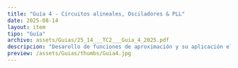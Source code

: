 ```yaml
---
title: "Guía 4 - Circuitos alineales, Osciladores & PLL"
date: 2025-08-14
layout: item
tipo: "Guía"
archivo: assets/Guias/25_14___TC2___Guia_4_2025.pdf
descripcion: "Desarollo de funciones de aproximación y su aplicación el la síntesis de filtros"
preview: /assets/Guias/thumbs/Guia4.jpg
---
```

